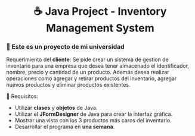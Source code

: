 <div align="center">
  
# ☕ Java Project - Inventory Management System

</div>

### 🍫 Este es un proyecto de mi universidad

Requerimiento del **cliente**: Se pide crear un sistema de gestion de inventario para una empresa que desea tener almacenado el identificador, nombre, precio y cantidad de un producto. Además desea realizar operaciones como agregar y retirar productos del inventario, agregar nuevos productos y eliminar productos existentes.

🧩 Requisítos:

- Utilizar **clases** y **objetos** de Java.
- Utilizar el **JFormDesigner** de Java para crear la interfaz gráfica.
- Mostrar una vista con los 3 productos más caros del inventario.
- Desarrollar el programa en **una semana**.
